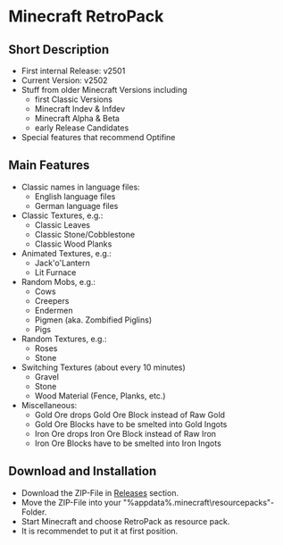 # Minecraft RetroPack

## Short Description

- First internal Release: v2501
- Current Version: v2502
- Stuff from older Minecraft Versions including
  - first Classic Versions
  - Minecraft Indev & Infdev
  - Minecraft Alpha & Beta
  - early Release Candidates
- Special features that recommend Optifine

## Main Features

- Classic names in language files:
  - English language files
  - German language files
- Classic Textures, e.g.:
  - Classic Leaves
  - Classic Stone/Cobblestone
  - Classic Wood Planks
- Animated Textures, e.g.:
  - Jack'o'Lantern
  - Lit Furnace
- Random Mobs, e.g.:
  - Cows
  - Creepers
  - Endermen
  - Pigmen (aka. Zombified Piglins)
  - Pigs
- Random Textures, e.g.:
  - Roses
  - Stone
- Switching Textures (about every 10 minutes)
  - Gravel
  - Stone
  - Wood Material (Fence, Planks, etc.)
- Miscellaneous:
  - Gold Ore drops Gold Ore Block instead of Raw Gold
  - Gold Ore Blocks have to be smelted into Gold Ingots
  - Iron Ore drops Iron Ore Block instead of Raw Iron
  - Iron Ore Blocks have to be smelted into Iron Ingots


## Download and Installation

- Download the ZIP-File in [Releases](https://github.com/DerRobert-28/RetroPack/releases) section.
- Move the ZIP-File into your "%appdata%\.minecraft\resourcepacks"-Folder.
- Start Minecraft and choose RetroPack as resource pack.
- It is recommendet to put it at first position.
